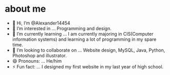 # about me 

- 👋 Hi, I’m @Alexander14454
- 👀 I’m interested in ... Programming and design.
- 🌱 I’m currently learning ... I am currently majoring in CIS(Computer information systems) and learning a lot of programming in my spare time.
- 💞️ I’m looking to collaborate on ... Website design, MySQL, Java, Python, Photoshop and illustrator.
- 😄 Pronouns: ... He/him
- ⚡ Fun fact: ... I designed my first website in my last year of high school. 



<!---
Alexander14454/Alexander14454 is a ✨ special ✨ repository because its `README.md` (this file) appears on your GitHub profile.
You can click the Preview link to take a look at your changes.
--->
